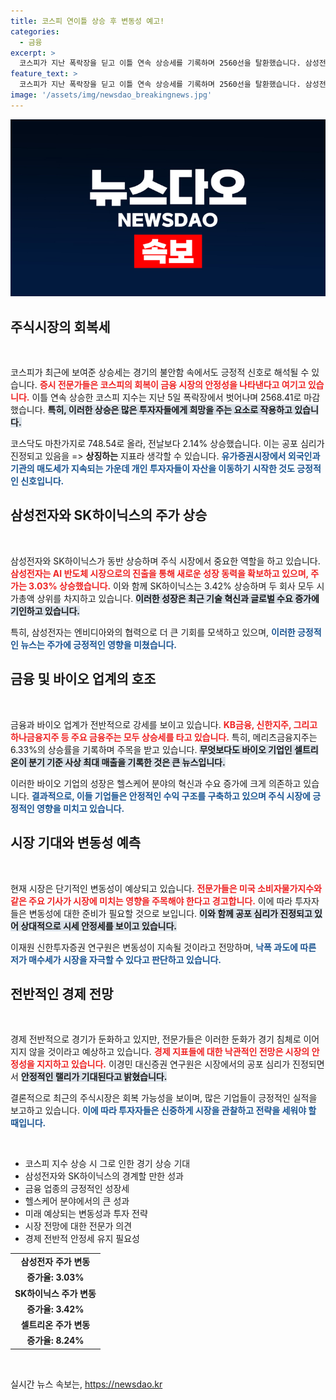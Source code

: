 ```yaml
---
title: 코스피 연이틀 상승 후 변동성 예고!
categories:
  - 금융
excerpt: >
  코스피가 지난 폭락장을 딛고 이틀 연속 상승세를 기록하며 2560선을 탈환했습니다. 삼성전자와 SK하이닉스가 각각 3% 내외의 상승률을 보였고, 헬스케어 및 금융주가 강세를 나타냈습니다. 단기 변동성은 불가피하지만, 공포 심리는 진정되고 있습니다.
feature_text: >
  코스피가 지난 폭락장을 딛고 이틀 연속 상승세를 기록하며 2560선을 탈환했습니다. 삼성전자와 SK하이닉스가 각각 3% 내외의 상승률을 보였고, 헬스케어 및 금융주가 강세를 나타냈습니다. 단기 변동성은 불가피하지만, 공포 심리는 진정되고 있습니다.
image: '/assets/img/newsdao_breakingnews.jpg'
---
```


<p><img src="/assets/img/newsdao_breakingnews.jpg" alt="bookingtag 속보" /></p>

<h2 data-ke-size="size26">주식시장의 회복세</h2>  

<p data-ke-size="size16">&nbsp;</p>  

<p>코스피가 최근에 보여준 상승세는 경기의 불안함 속에서도 긍정적 신호로 해석될 수 있습니다. <b><span style="color: #ee2323;">증시 전문가들은 코스피의 회복이 금융 시장의 안정성을 나타낸다고 여기고 있습니다.</span></b> 이틀 연속 상승한 코스피 지수는 지난 5일 폭락장에서 벗어나며 2568.41로 마감했습니다. <b><span style="background-color: #21538527;">특히, 이러한 상승은 많은 투자자들에게 희망을 주는 요소로 작용하고 있습니다.</span></b> </p>

<p>코스닥도 마찬가지로 748.54로 올라, 전날보다 2.14% 상승했습니다. 이는 공포 심리가 진정되고 있음을 =&gt; <strong>상징하는</strong> 지표라 생각할 수 있습니다. <b><span style="color: #1a5490;">유가증권시장에서 외국인과 기관의 매도세가 지속되는 가운데 개인 투자자들이 자산을 이동하기 시작한 것도 긍정적인 신호입니다.</span></b> </p>

<h2 data-ke-size="size26">삼성전자와 SK하이닉스의 주가 상승</h2>  

<p data-ke-size="size16">&nbsp;</p>  

<p>삼성전자와 SK하이닉스가 동반 상승하며 주식 시장에서 중요한 역할을 하고 있습니다. <b><span style="color: #ee2323;">삼성전자는 AI 반도체 시장으로의 진출을 통해 새로운 성장 동력을 확보하고 있으며, 주가는 3.03% 상승했습니다.</span></b> 이와 함께 SK하이닉스는 3.42% 상승하며 두 회사 모두 시가총액 상위를 차지하고 있습니다. <b><span style="background-color: #21538527;">이러한 성장은 최근 기술 혁신과 글로벌 수요 증가에 기인하고 있습니다.</span></b> </p>

<p>특히, 삼성전자는 엔비디아와의 협력으로 더 큰 기회를 모색하고 있으며, <b><span style="color: #1a5490;">이러한 긍정적인 뉴스는 주가에 긍정적인 영향을 미쳤습니다.</span></b> </p>

<h2 data-ke-size="size26">금융 및 바이오 업계의 호조</h2>  

<p data-ke-size="size16">&nbsp;</p>  

<p>금융과 바이오 업계가 전반적으로 강세를 보이고 있습니다. <b><span style="color: #ee2323;">KB금융, 신한지주, 그리고 하나금융지주 등 주요 금융주는 모두 상승세를 타고 있습니다.</span></b> 특히, 메리츠금융지주는 6.33%의 상승률을 기록하며 주목을 받고 있습니다. <b><span style="background-color: #21538527;">무엇보다도 바이오 기업인 셀트리온이 분기 기준 사상 최대 매출을 기록한 것은 큰 뉴스입니다.</span></b> </p>

<p>이러한 바이오 기업의 성장은 헬스케어 분야의 혁신과 수요 증가에 크게 의존하고 있습니다. <b><span style="color: #1a5490;">결과적으로, 이들 기업들은 안정적인 수익 구조를 구축하고 있으며 주식 시장에 긍정적인 영향을 미치고 있습니다.</span></b> </p>

<h2 data-ke-size="size26">시장 기대와 변동성 예측</h2>  

<p data-ke-size="size16">&nbsp;</p>  

<p>현재 시장은 단기적인 변동성이 예상되고 있습니다. <b><span style="color: #ee2323;">전문가들은 미국 소비자물가지수와 같은 주요 기사가 시장에 미치는 영향을 주목해야 한다고 경고합니다.</span></b> 이에 따라 투자자들은 변동성에 대한 준비가 필요할 것으로 보입니다. <b><span style="background-color: #21538527;">이와 함께 공포 심리가 진정되고 있어 상대적으로 시세 안정세를 보이고 있습니다.</span></b> </p>

<p>이재원 신한투자증권 연구원은 변동성이 지속될 것이라고 전망하며, <b><span style="color: #1a5490;">낙폭 과도에 따른 저가 매수세가 시장을 자극할 수 있다고 판단하고 있습니다.</span></b> </p>

<h2 data-ke-size="size26">전반적인 경제 전망</h2>  

<p data-ke-size="size16">&nbsp;</p>  

<p>경제 전반적으로 경기가 둔화하고 있지만, 전문가들은 이러한 둔화가 경기 침체로 이어지지 않을 것이라고 예상하고 있습니다. <b><span style="color: #ee2323;">경제 지표들에 대한 낙관적인 전망은 시장의 안정성을 지지하고 있습니다.</span></b> 이경민 대신증권 연구원은 시장에서의 공포 심리가 진정되면서 <b><span style="background-color: #21538527;">안정적인 랠리가 기대된다고 밝혔습니다.</span></b> </p>

<p>결론적으로 최근의 주식시장은 회복 가능성을 보이며, 많은 기업들이 긍정적인 실적을 보고하고 있습니다. <b><span style="color: #1a5490;">이에 따라 투자자들은 신중하게 시장을 관찰하고 전략을 세워야 할 때입니다.</span></b> </p>

<p data-ke-size="size16">&nbsp;</p> 

<ul>  
<li>코스피 지수 상승 시 그로 인한 경기 상승 기대</li>  
<li>삼성전자와 SK하이닉스의 경계할 만한 성과</li>  
<li>금융 업종의 긍정적인 성장세</li>  
<li>헬스케어 분야에서의 큰 성과</li>  
<li>미래 예상되는 변동성과 투자 전략</li>  
<li>시장 전망에 대한 전문가 의견</li>  
<li>경제 전반적 안정세 유지 필요성</li>  
</ul>  

<table style="width: 100%;">  
<tr>  
<td style="text-align: center; height: 17px;"><b>삼성전자 주가 변동</b></td>  
</tr>  
<tr>  
<td style="text-align: center; height: 17px;"><b>증가율: 3.03%</b></td>  
</tr>  
<tr>  
<td style="text-align: center; height: 17px;"><b>SK하이닉스 주가 변동</b></td>  
</tr>  
<tr>  
<td style="text-align: center; height: 17px;"><b>증가율: 3.42%</b></td>  
</tr>  
<tr>  
<td style="text-align: center; height: 17px;"><b>셀트리온 주가 변동</b></td>  
</tr>  
<tr>  
<td style="text-align: center; height: 17px;"><b>증가율: 8.24%</b></td>  
</tr>  
</table>  

<p data-ke-size="size16">&nbsp;</p>
실시간 뉴스 속보는, <a href="https://newsdao.kr" rel="dofollow">https://newsdao.kr</a>


